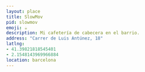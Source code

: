 ```yaml
---
layout: place
title: SlowMov
pid: slowmov
emoji: ☕️
description: Mi cafetería de cabecera en el barrio.
address: "Carrer de Luis Antúnez, 18"
latlng:
- 41.39821818545401
- 2.1548143969966884
location: barcelona
---
```

